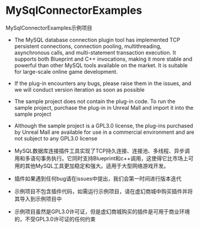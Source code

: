 # MySqlConnectorExamples
MySqlConnectorExamples示例项目

* The MySQL database connection plugin tool has implemented TCP persistent connections, connection pooling, multithreading, asynchronous calls, and multi-statement transaction execution. It supports both Blueprint and C++ invocations, making it more stable and powerful than other MySQL tools available on the market. It is suitable for large-scale online game development.

* If the plug-in encounters any bugs, please raise them in the issues, and we will conduct version iteration as soon as possible

* The sample project does not contain the plug-in code. To run the sample project, purchase the plug-in in Unreal Mall and import it into the sample project

* Although the sample project is a GPL3.0 license, the plug-ins purchased by Unreal Mall are available for use in a commercial environment and are not subject to any GPL3.0 license

* MySQL数据库连接插件工具实现了TCP持久连接、连接池、多线程、异步调用和多语句事务执行。它同时支持Blueprint和c++调用，这使得它比市场上可用的其他MySQL工具更加稳定和强大。适用于大型网络游戏开发。

* 插件如果遇到任何bug请在issues中提出，我们会第一时间进行版本迭代

* 示例项目不包含插件代码，如需运行示例项目，请在虚幻商城中购买插件并将其导入到示例项目中

* 示例项目虽然是GPL3.0许可证，但是虚幻商城购买的插件是可用于商业环境的，不受GPL3.0许可证的任何约束
